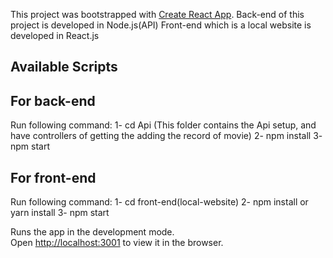 This project was bootstrapped with [Create React App](https://github.com/facebook/create-react-app).
Back-end of this project is developed in Node.js(API)
Front-end which is a local website is developed in React.js
## Available Scripts

## For back-end
Run following command:
1- cd Api (This folder contains the Api setup, and have controllers of getting the adding the record of movie)
2- npm install 
3- npm start


## For front-end
Run following command:
1- cd front-end(local-website)
2- npm install or yarn install
3- npm start

Runs the app in the development mode.<br>
Open [http://localhost:3001](http://localhost:3001) to view it in the browser.

